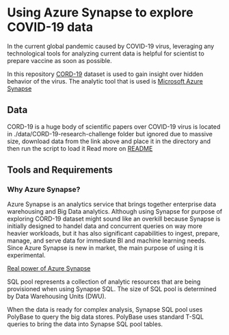 # Using Azure Synapse to explore COVID-19 data

In the current global pandemic caused by COVID-19 virus, leveraging any technological tools for analyzing current data is helpful for scientist to prepare vaccine as soon as possible.

In this repository [CORD-19](https://www.kaggle.com/allen-institute-for-ai/CORD-19-research-challenge) dataset is used to gain insight over hidden behavior of the virus.
The analytic tool that is used is [Microsoft Azure Synapse](https://docs.microsoft.com/en-us/azure/synapse-analytics/sql-data-warehouse/)

## Data
CORD-19 is a huge body of scientific papers over COVID-19 virus
is located in ./data/CORD-19-research-challenge folder but ignored due to massive size, download data from the link above and place it in the directory and then run the script to load it
Read more on [README](data/README.md)
## Tools and Requirements

### Why Azure Synapse?
Azure Synapse is an analytics service that brings together enterprise data warehousing and Big Data analytics. Although using Synapse for purpose of exploring CORD-19 dataset might sound like an overkill because Synapse is initially designed to handel data and concurrent queries on way more heavier workloads, but it has also significant capabilities to ingest, prepare, manage, and serve data for immediate BI and machine learning needs. Since Azure Synapse is new in market, the main purpose of using it is experimental.

[Real power of Azure Synapse](https://www.youtube.com/watch?v=xzxjpQSvDEA)



SQL pool represents a collection of analytic resources that are being provisioned when using Synapse SQL. The size of SQL pool is determined by Data Warehousing Units (DWU).

When the data is ready for complex analysis, Synapse SQL pool uses PolyBase to query the big data stores. PolyBase uses standard T-SQL queries to bring the data into Synapse SQL pool tables.